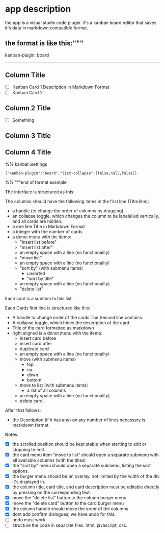 # app description

the app is a visual studio code plugin. it's a kanban board editor that saves it's data in markdown compatible format.

the format is like this:"""
---

kanban-plugin: board

---

## Column Title

- [ ] Kanban Card 1
  Description
  in Markdown Format
- [ ] Kanban Card 2

## Column 2 Title

- [ ] Something

## Column 3 Title

## Column 4 Title

%% kanban:settings
```
{"kanban-plugin":"board","list-collapse":[false,null,false]}
```
%%
"""end of format example

The interface is structured as this:

The columns should have the following items in the first line (Title line):
- a handle (to change the order of columns by dragging)
- an collapse toggle, which changes the column to be labelelled vertically, and all cards are hidden.
- a one line Title in Markdown Format
- a integer with the number of cards 
- a donut menu with the items:
  - "insert list before"
  - "insert list after"
  - an empty space with a line (no functionality)
  - "move list"
  - an empty space with a line (no functionality)
  - "sort by" (with submenu items)
    - unsorted
    - "sort by title"
  - an empty space with a line (no functionality)
  - "delete list"

Each card is a subitem to this list. 

Each Cards first line is structured like this:
- A handle to change order of the cards
The Second line contains:
- A collapse toggle, which hides the description of the card.
- Title of the card formatted as markdown
- right aligned is a donut menu with the items:
  - insert card before
  - insert card after
  - duplicate card
  - an empty space with a line (no functionality)
  - move (with submenu items)
    - top
    - up
    - down
    - bottom
  - move to list (with submenu items)
    - a list of all columns
  - an empty space with a line (no functionality)
  - delete card

After that follows:
- the Description (if it has any) on any number of lines necessary is markdown format.

Notes:
- [x] the scrolled position should be kept stable when starting to edit or stopping to edit.
- [x] the card menu item "move to list" should open a separate submenu with all available columns (with the titles)
- [x] the "sort by" menu should open a separate submenu, listing the sort options.
- [x] the burger menu should be an overlay. not limited by the width of the div it's displayed in. 
- [x] the column title, card title, and card description must be editable directly by pressing on the corresponding text.
- [x] move the "delete list" button to the column burger menu
- [x] move the "delete card" button to the card burger menu
- [x] the column handle should move the order of the columns
- [x] dont add confirm dialogues, we have undo for this.
- [ ] undo must work.
- [ ] structure the code in separate files. html, javascript, css.